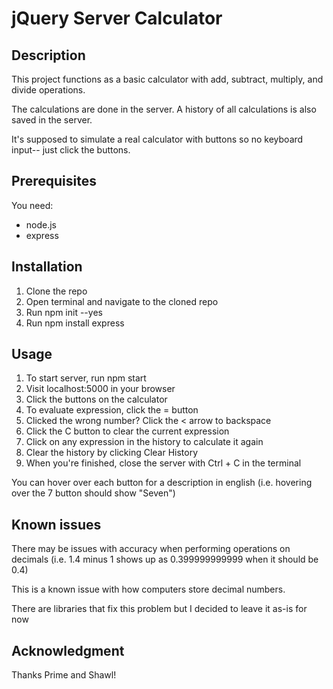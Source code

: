 # jQuery Server Calculator

## Description

This project functions as a basic calculator with add, subtract, multiply, and divide operations.

The calculations are done in the server. A history of all calculations is also saved in the server.

It's supposed to simulate a real calculator with buttons so no keyboard input-- just click the buttons.

## Prerequisites

You need:
- node.js
- express

## Installation
1. Clone the repo
2. Open terminal and navigate to the cloned repo
3. Run npm init --yes
4. Run npm install express

## Usage
1. To start server, run npm start
2. Visit localhost:5000 in your browser
3. Click the buttons on the calculator
4. To evaluate expression, click the = button
5. Clicked the wrong number? Click the < arrow to backspace
6. Click the C button to clear the current expression
7. Click on any expression in the history to calculate it again
8. Clear the history by clicking Clear History
9. When you're finished, close the server with Ctrl + C in the terminal

You can hover over each button for a description in english (i.e. hovering over the 7 button should show "Seven")

## Known issues
There may be issues with accuracy when performing operations on decimals (i.e. 1.4 minus 1 shows up as 0.399999999999 when it should be 0.4)

This is a known issue with how computers store decimal numbers.

There are libraries that fix this problem but I decided to leave it as-is for now

## Acknowledgment
Thanks Prime and Shawl!
